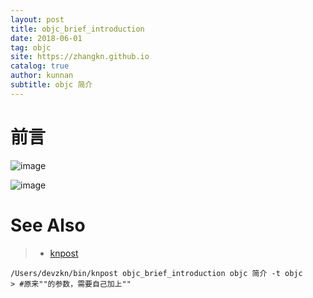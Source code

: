 ```yaml
---
layout: post
title: objc_brief_introduction
date: 2018-06-01
tag: objc
site: https://zhangkn.github.io
catalog: true
author: kunnan
subtitle: objc 简介
---
```



# 前言

![image](https://wx1.sinaimg.cn/large/af39b376gy1frvo5u4ldgj20yc0iwjz4.jpg)

![image](https://wx1.sinaimg.cn/large/af39b376gy1frvo2i2ar6j20g10bujtu.jpg)




# See Also 

>* [knpost](https://github.com/zhangkn/KNBin/blob/master/knpost) 
>
```
/Users/devzkn/bin/knpost objc_brief_introduction objc 简介 -t objc
> #原来""的参数，需要自己加上""
```

